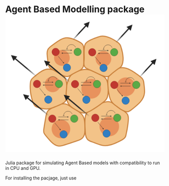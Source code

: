 
# Agent Based Modelling package ![](./docs/src/assets/logo.png)

Julia package for simulating Agent Based models with compatibility to run in CPU and GPU.

For installing the pacjage, just use 